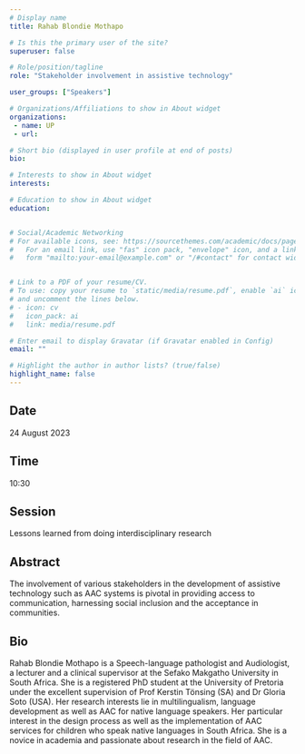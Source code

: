 ```yaml
---
# Display name
title: Rahab Blondie Mothapo

# Is this the primary user of the site?
superuser: false

# Role/position/tagline
role: "Stakeholder involvement in assistive technology"

user_groups: ["Speakers"]

# Organizations/Affiliations to show in About widget
organizations:
 - name: UP
 - url: 

# Short bio (displayed in user profile at end of posts)
bio: 

# Interests to show in About widget
interests: 

# Education to show in About widget
education:


# Social/Academic Networking
# For available icons, see: https://sourcethemes.com/academic/docs/page-builder/#icons
#   For an email link, use "fas" icon pack, "envelope" icon, and a link in the
#   form "mailto:your-email@example.com" or "/#contact" for contact widget.


# Link to a PDF of your resume/CV.
# To use: copy your resume to `static/media/resume.pdf`, enable `ai` icons in `params.toml`, 
# and uncomment the lines below.
# - icon: cv
#   icon_pack: ai
#   link: media/resume.pdf

# Enter email to display Gravatar (if Gravatar enabled in Config)
email: ""

# Highlight the author in author lists? (true/false)
highlight_name: false
---
```


## Date

24 August 2023

## Time

10:30

## Session

Lessons learned from doing interdisciplinary research

## Abstract

The involvement of various stakeholders in the development of assistive technology such as AAC systems is pivotal in providing access to communication, harnessing social inclusion and the acceptance in communities.

## Bio

Rahab Blondie Mothapo is a Speech-language pathologist and Audiologist, a lecturer and a clinical supervisor at the Sefako Makgatho University in South Africa. She is a registered PhD student at the University of Pretoria under the excellent supervision of Prof Kerstin Tönsing (SA) and Dr Gloria Soto (USA). Her research interests lie in multilingualism, language development as well as AAC for native language speakers. Her particular interest in the design process as well as the implementation of AAC services for children who speak native languages in South Africa. She is a novice in academia and passionate about research in the field of AAC.